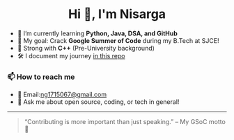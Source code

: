 

<h1 align="center">Hi 👋, I'm Nisarga</h1>

- 🌱 I’m currently learning **Python, Java, DSA, and GitHub**
- 🔭 My goal: Crack **Google Summer of Code** during my B.Tech at SJCE!
- 🧠 Strong with **C++** (Pre-University background)
- 🛠️ I document my journey [in this repo](https://github.com/Nisarga0110-max/README.md)

### 📫 How to reach me
- 📧 Email:ng1715067@gmail.com 
- 💬 Ask me about open source, coding, or tech in general!

---

> “Contributing is more important than just speaking.” – My GSoC motto 💪